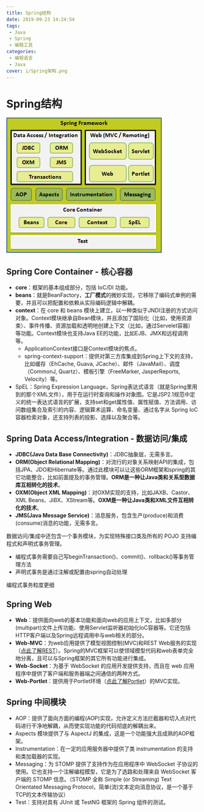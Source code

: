 ```yaml
---
title: Spring结构
date: 2019-09-23 14:24:54
tags: 
 - Java
 - Spring
 - 编程工具
categories: 
 - 编程语言
 - Java
cover: i/Spring架构.png
---
```

# Spring结构

![Spring架构](i/Spring架构.png)

## Spring Core Container - 核心容器

* **core**：框架的基本组成部分，包括 IoC/DI 功能。
* **beans**：就是BeanFactory，**工厂模式**的微妙实现，它移除了编码式单例的需要，并且可以把配置和依赖从实际编码逻辑中解耦。
* **context**：在 core 和 beans 模块上建立，以一种类似于JNDI注册的方式访问对象。Context模块继承自Bean模块，并且添加了国际化（比如，使用资源束）、事件传播、资源加载和透明地创建上下文（比如，通过Servelet容器）等功能。Context模块也支持Java EE的功能，比如EJB、JMX和远程调用等。
  * ApplicationContext接口是Context模块的焦点。
  * spring-context-support：提供对第三方库集成到Spring上下文的支持，比如缓存（EhCache, Guava, JCache）、邮件（JavaMail）、调度（CommonJ, Quartz）、模板引擎（FreeMarker, JasperReports, Velocity）等。
* SpEL：Spring Expression Language，Spring表达式语言（就是Spring里用到的那个XML文件），用于在运行时查询和操作对象图。它是JSP2.1规范中定义的统一表达式语言的扩展，支持set和get属性值、属性赋值、方法调用、访问数组集合及索引的内容、逻辑算术运算、命名变量、通过名字从 Spring IoC 容器检索对象，还支持列表的投影、选择以及聚合等。

## Spring Data Access/Integration - 数据访问/集成

* **JDBC(Java Data Base Connectivity)**：JDBC抽象层，无需多言。
* **ORM(Object Relational Mapping)**：对流行的对象关系映射API的集成，包括JPA、JDO和Hibernate等。通过此模块可以让这些ORM框架和spring的其它功能整合，比如前面提及的事务管理。**ORM是一种让Java类和关系型数据库互相转化的技术**。
* **OXM(Object XML Mapping)**：对OXM实现的支持，比如JAXB、Castor、XML Beans、JiBX、XStream等。**OXM是一种让Java类和XML文件互相转化的技术**。
* **JMS(Java Message Service)**：消息服务，包含生产(produce)和消费(consume)消息的功能，无需多言。

数据访问/集成中还包含一个事务模块，为实现特殊接口类及所有的 POJO 支持编程式和声明式事务管理。

* 编程式事务需要自己写beginTransaction()、commit()、rollback()等事务管理方法
* 声明式事务是通过注解或配置由spring自动处理

编程式事务粒度更细

## Spring Web

* **Web**：提供面向web的基本功能和面向web的应用上下文，比如多部分(multipart)文件上传功能、使用Servlet监听器初始化IoC容器等。它还包括HTTP客户端以及Spring远程调用中与web相关的部分。
* **Web-MVC**：为web应用提供了模型视图控制(MVC)和REST Web服务的实现（[点此了解REST](https://segmentfault.com/a/1190000014768057)）。Spring的MVC框架可以使领域模型代码和web表单完全地分离，且可以与Spring框架的其它所有功能进行集成。
* **Web-Socket**：为基于 WebSocket 的应用开发提供支持，而且在 web 应用程序中提供了客户端和服务器端之间通信的两种方式。
* **Web-Portlet**：提供用于Portlet环境（[点此了解Portlet](https://cloud.tencent.com/developer/article/1159922)）的MVC实现。

## Spring 中间模块

* AOP：提供了面向方面的编程(AOP)实现，允许定义方法拦截器和切入点对代码进行干净地解耦，从而使实现功能的代码彻底的解耦出来。
* Aspects 模块提供了与 AspectJ 的集成，这是一个功能强大且成熟的AOP框架。
* Instrumentation：在一定的应用服务器中提供了类 instrumentation 的支持和类加载器的实现。
* Messaging：为 STOMP 提供了支持作为在应用程序中 WebSocket 子协议的使用。它也支持一个注解编程模型，它是为了选路和处理来自 WebSocket 客户端的 STOMP 信息。（STOMP 全称 Simple (or Streaming) Text Orientated Messaging Protocol，简单(流)文本定向消息协议，是一个基于TCP的文本传输协议）
* Test：支持对具有 JUnit 或 TestNG 框架的 Spring 组件的测试。
